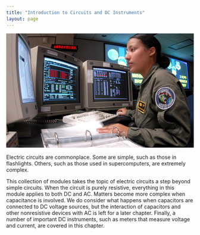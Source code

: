 ```yaml
---
title: "Introduction to Circuits and DC Instruments"
layout: page
---    
```


![Photograph of a space systems operator using several computer monitors showing various data.](../resources/Figure_22_00_01_D.jpg "Electric circuits in a computer allow large amounts of data to be quickly and accurately analyzed.. (credit: Airman 1st Class Mike Meares, United States Air Force)")

Electric circuits are commonplace. Some are simple, such as those in
flashlights. Others, such as those used in supercomputers, are extremely
complex.

This collection of modules takes the topic of electric circuits a step beyond
simple circuits. When the circuit is purely resistive, everything in this module
applies to both DC and AC. Matters become more complex when capacitance is
involved. We do consider what happens when capacitors are connected to DC
voltage sources, but the interaction of capacitors and other nonresistive
devices with AC is left for a later chapter. Finally, a number of important DC
instruments, such as meters that measure voltage and current, are covered in
this chapter.
